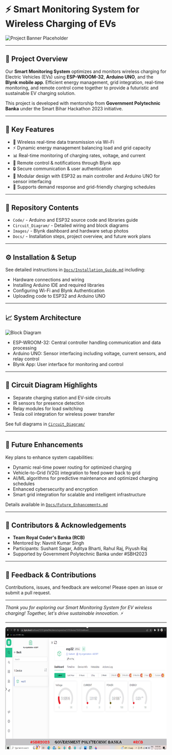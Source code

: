 # ⚡ Smart Monitoring System for Wireless Charging of EVs

![Project Banner Placeholder](./Images/Project_Images.png)

---

## 🚗 Project Overview

Our **Smart Monitoring System** optimizes and monitors wireless charging for Electric Vehicles (EVs) using **ESP-WROOM-32**, **Arduino UNO**, and the **Blynk mobile app**. Efficient energy management, grid integration, real-time monitoring, and remote control come together to provide a futuristic and sustainable EV charging solution.

This project is developed with mentorship from **Government Polytechnic Banka** under the Smart Bihar Hackathon 2023 initiative.

---

## 🌟 Key Features

- 📶 Wireless real-time data transmission via Wi-Fi  
- ⚡ Dynamic energy management balancing load and grid capacity  
- 📊 Real-time monitoring of charging rates, voltage, and current  
- 📱 Remote control & notifications through Blynk app  
- 🔒 Secure communication & user authentication  
- 🔧 Modular design with ESP32 as main controller and Arduino UNO for sensor interfacing  
- 🚀 Supports demand response and grid-friendly charging schedules  

---

## 📂 Repository Contents

- `Code/` - Arduino and ESP32 source code and libraries guide  
- `Circuit_Diagram/` - Detailed wiring and block diagrams  
- `Images/` - Blynk dashboard and hardware setup photos  
- `Docs/` - Installation steps, project overview, and future work plans  

---

## ⚙️ Installation & Setup

See detailed instructions in [`Docs/Installation_Guide.md`](./Docs/Installation_Guide.md) including:

- Hardware connections and wiring  
- Installing Arduino IDE and required libraries  
- Configuring Wi-Fi and Blynk Authentication  
- Uploading code to ESP32 and Arduino UNO  

---

## 📈 System Architecture

![Block Diagram](./Circuit_Diagram/Block_Diagram.png)

- ESP-WROOM-32: Central controller handling communication and data processing  
- Arduino UNO: Sensor interfacing including voltage, current sensors, and relay control  
- Blynk App: User interface for monitoring and control  

---

## 🔌 Circuit Diagram Highlights

- Separate charging station and EV-side circuits  
- IR sensors for presence detection  
- Relay modules for load switching  
- Tesla coil integration for wireless power transfer  

See full diagrams in [`Circuit_Diagram/`](./Circuit_Diagram/)

---

## 🎯 Future Enhancements

Key plans to enhance system capabilities:

- Dynamic real-time power routing for optimized charging  
- Vehicle-to-Grid (V2G) integration to feed power back to grid  
- AI/ML algorithms for predictive maintenance and optimized charging schedules  
- Enhanced cybersecurity and encryption  
- Smart grid integration for scalable and intelligent infrastructure  

Details available in [`Docs/Future_Enhancements.md`](./Docs/Future_Enhancements.md)

---

## 🙌 Contributors & Acknowledgements

- **Team Royal Coder's Banka (RCB)**  
- Mentored by: Navnit Kumar Singh  
- Participants: Sushant Sagar, Aditya Bharti, Rahul Raj, Piyush Raj  
- Supported by Government Polytechnic Banka under #SBH2023  

---

## 📩 Feedback & Contributions

Contributions, issues, and feedback are welcome! Please open an issue or submit a pull request.

---

*Thank you for exploring our Smart Monitoring System for EV wireless charging! Together, let's drive sustainable innovation. ⚡*

---

![Blynk App Dashboard](./Images/Blynk_App_Dashboard.png)
